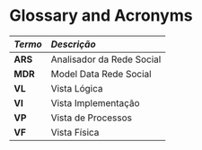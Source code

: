 # Glossary and Acronyms


| **_Termo_**                   	| **_Descrição_**                                           |
|:------------------------|:----------------------------------------------------------------|
|**ARS**|Analisador da Rede Social|
|**MDR**|Model Data Rede Social|
|**VL**|Vista Lógica|
|**VI**|Vista Implementação|                 
|**VP**|Vista de Processos|
|**VF**|Vista Física|


